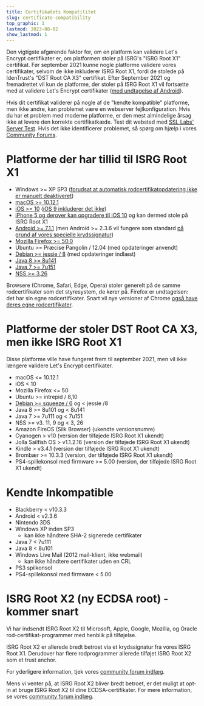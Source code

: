 ```yaml
---
title: Certifikatets Kompatilitet
slug: certificate-compatibility
top_graphic: 1
lastmod: 2023-08-02
show_lastmod: 1
---
```



Den vigtigste afgørende faktor for, om en platform kan validere Let's Encrypt certifikater er, om platformen stoler på ISRG's "ISRG Root X1" certifikat. Før september 2021 kunne nogle platforme validere vores certifikater, selvom de ikke inkluderer ISRG Root X1, fordi de stolede på IdenTrust's "DST Root CA X3" certifikat. Efter September 2021 og fremadrettet vil kun de platforme, der stoler på ISRG Root X1 vil fortsætte med at validere Let's Encrypt certifikater ([med undtagelse af Android][android-compat]).

Hvis dit certifikat validerer på nogle af de "kendte kompatible" platforme, men ikke andre, kan problemet være en webserver fejlkonfiguration. Hvis du har et problem med moderne platforme, er den mest almindelige årsag ikke at levere den korrekte certifikatkæde. Test dit websted med [SSL Labs' Server Test](https://www.ssllabs.com/ssltest/). Hvis det ikke identificerer problemet, så spørg om hjælp i vores [Community Forums](https://community.letsencrypt.org/).

# Platforme der har tillid til ISRG Root X1

* Windows >= XP SP3 ([forudsat at automatisk rodcertifikatopdatering ikke er manuelt deaktiveret](https://docs.microsoft.com/en-us/previous-versions/windows/it-pro/windows-server-2008-R2-and-2008/))
* [macOS >= 10.12.1](https://twitter.com/letsencrypt/status/790960929504497665?lang=en)
* [iOS >= 10](https://support.apple.com/en-us/HT207177) ([iOS 9 inkluderer det ikke](https://support.apple.com/en-us/HT205205))
* [iPhone 5 og derover kan opgradere til iOS 10](https://en.wikipedia.org/wiki/IPhone_5) og kan dermed stole på ISRG Root X1
* [Android >= 7.1.1](https://android.googlesource.com/platform/system/ca-certificates/+/android-7.1.1_r15) (men Android >= 2.3.6 vil fungere som standard [på grund af vores specielle krydssignatur](https://letsencrypt.org/2020/12/21/extending-android-compatibility.html))
* [Mozilla Firefox >= 50.0](https://bugzilla.mozilla.org/show_bug.cgi?id=1204656)
* Ubuntu >= Præcise Pangolin / 12.04 (med opdateringer anvendt)
* [Debian >= jessie / 8](https://packages.debian.org/jessie/all/ca-certificates/filelist) (med opdateringer indlæst)
* [Java 8 >= 8u141](https://www.oracle.com/java/technologies/javase/8u141-relnotes.html)
* [Java 7 >= 7u151](https://www.oracle.com/java/technologies/javase/7u151-relnotes.html)
* [NSS >= 3,26](https://developer.mozilla.org/en-US/docs/Mozilla/Projects/NSS/NSS_3.26_release_notes)

Browsere (Chrome, Safari, Edge, Opera) stoler generelt på de samme rodcertifikater som det styresystem, de kører på. Firefox er undtagelsen: det har sin egne rodcertifikater. Snart vil nye versioner af Chrome [også have deres egne rodcertifikater][chrome-root-store].

# Platforme der stoler DST Root CA X3, men ikke ISRG Root X1

Disse platforme ville have fungeret frem til september 2021, men vil ikke længere validere Let's Encrypt certifikater.

* macOS <= 10.12.1
* iOS < 10
* Mozilla Firefox <= 50
* Ubuntu >= intrepid / 8,10
* [Debian >= squeeze / 6](https://twitter.com/TokenScandi/status/600806080684359680) og < jessie /8
* Java 8 >= 8u101 og < 8u141
* Java 7 >= 7u111 og < 7u151
* NSS >= v3. 11, 9 og < 3, 26
* Amazon FireOS (Silk Browser) (ukendte versionsnumre)
* Cyanogen > v10 (version der tilføjede ISRG Root X1 ukendt)
* Jolla Sailfish OS > v1.1.2.16 (version der tilføjede ISRG Root X1 ukendt)
* Kindle > v3.4.1 (version der tilføjede ISRG Root X1 ukendt)
* Brombær >= 10.3.3 (version, der tilføjede ISRG Root X1 ukendt)
* PS4-spillekonsol med firmware >= 5.00 (version, der tilføjede ISRG Root X1 ukendt)

# Kendte Inkompatible

* Blackberry < v10.3.3
* Android < v2.3.6
* Nintendo 3DS
* Windows XP inden SP3
  * kan ikke håndtere SHA-2 signerede certifikater
* Java 7 < 7u111
* Java 8 < 8u101
* Windows Live Mail (2012 mail-klient, ikke webmail)
  * kan ikke håndtere certifikater uden en CRL
* PS3 spilkonsol
* PS4-spillekonsol med firmware < 5.00

# ISRG Root X2 (ny ECDSA root) - kommer snart

Vi har indsendt ISRG Root X2 til Microsoft, Apple, Google, Mozilla, og Oracle rod-certifikat-programmer med henblik på tilføjelse.

ISRG Root X2 er allerede bredt betroet via et krydssignatur fra vores ISRG Root X1. Derudover har flere rodprogrammer allerede tilføjet ISRG Root X2 som et trust anchor.

For yderligere information, tjek vores [community forum indlæg](https://community.letsencrypt.org/t/isrg-root-x2-submitted-to-root-programs/149385).

Mens vi venter på, at ISRG Root X2 bliver bredt betroet, er det muligt at opt-in at bruge ISRG Root X2 til dine ECDSA-certifikater. For mere information, se vores [community forum indlæg](https://community.letsencrypt.org/t/root-x2-alternate-chain-for-ecdsa-opt-in-accounts/202884).

[android-compat]: /2020/12/21/extending-android-compatibility.html

[chrome-root-store]: https://www.chromium.org/Home/chromium-security/root-ca-policy
